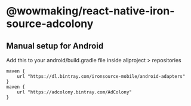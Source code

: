 # @wowmaking/react-native-iron-source-adcolony

## Manual setup for Android
Add this to your android/build.gradle file inside allproject > repositories

```
maven {
    url "https://dl.bintray.com/ironsource-mobile/android-adapters"
}
maven {
    url "https://adcolony.bintray.com/AdColony"
}
```

